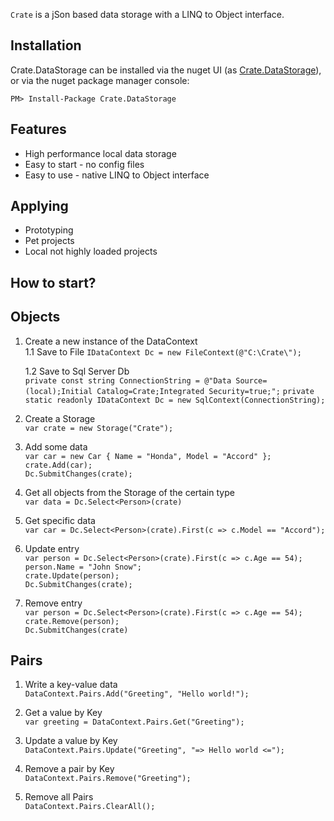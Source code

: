 `Crate` is a jSon based data storage with a LINQ to Object interface.

Installation
---

Crate.DataStorage can be installed via the nuget UI (as [Crate.DataStorage](https://www.nuget.org/packages/Crate.DataStorage/)), 
or via the nuget package manager console:

    PM> Install-Package Crate.DataStorage

Features
--

- High performance local data storage
- Easy to start - no config files
- Easy to use - native LINQ to Object interface

Applying
--
- Prototyping
- Pet projects
- Local not highly loaded projects

How to start?
---  

Objects
---

1. Create a new instance of the DataContext <br/>
    1.1 Save to File
    `IDataContext Dc = new FileContext(@"C:\Crate\");`

    1.2 Save to Sql Server Db <br/>
    `private const string ConnectionString = @"Data Source=(local);Initial Catalog=Crate;Integrated Security=true;";`
    `private static readonly IDataContext Dc = new SqlContext(ConnectionString);`

2. Create a Storage <br/>
`var crate = new Storage("Crate");`

3. Add some data <br/>
`var car = new Car { Name = "Honda", Model = "Accord" };` <br/>
`crate.Add(car);` <br/>
`Dc.SubmitChanges(crate);`

4. Get all objects from the Storage of the certain type <br/>
`var data = Dc.Select<Person>(crate)`

5. Get specific data <br/>
`var car = Dc.Select<Person>(crate).First(c => c.Model == "Accord");`

6. Update entry <br/>
`var person = Dc.Select<Person>(crate).First(c => c.Age == 54);`<br/>
`person.Name = "John Snow";`<br/>
`crate.Update(person);`<br/>
`Dc.SubmitChanges(crate);`<br/>

7. Remove entry <br/>
`var person = Dc.Select<Person>(crate).First(c => c.Age == 54);`<br/>
`crate.Remove(person);`<br/>
`Dc.SubmitChanges(crate)`<br/>

Pairs
---

1. Write a key-value data <br/>
`DataContext.Pairs.Add("Greeting", "Hello world!");`

2. Get a value by Key <br/>
`var greeting = DataContext.Pairs.Get("Greeting");`

3. Update a value by Key <br/>
`DataContext.Pairs.Update("Greeting", "=> Hello world <=");`

4. Remove a pair by Key <br/>
`DataContext.Pairs.Remove("Greeting");`

5. Remove all Pairs <br/>
`DataContext.Pairs.ClearAll();`
